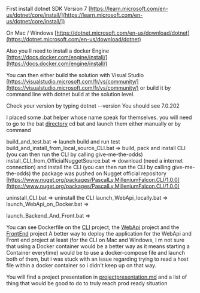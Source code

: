 First install dotnet SDK Version 7
[https://learn.microsoft.com/en-us/dotnet/core/install/](https://learn.microsoft.com/en-us/dotnet/core/install/])

On Mac / Windows [https://dotnet.microsoft.com/en-us/download/dotnet](https://dotnet.microsoft.com/en-us/download/dotnet)

Also you ll need to install a docker Engine 
[https://docs.docker.com/engine/install/](https://docs.docker.com/engine/install/)

You can then either build the solution with Visual Studio
[https://visualstudio.microsoft.com/fr/vs/community/](https://visualstudio.microsoft.com/fr/vs/community/)
or build it by command line with dotnet build at the solution level. 

Check your version by typing
dotnet --version
You should see 7.0.202

I placed some .bat helper whose name speak for themselves. 
you will need to go to the bat [directory]()
cd bat and launch them either manually or by command


build_and_test.bat => launch build and run test
build_and_install_from_local_source_CLI.bat => build, pack and install CLI (you can then run the CLI by calling give-me-the-odds)
install_CLI_from_OfficialNuggetSource.bat => download (need a internet connection) and install the CLI (you can then run the CLI by calling give-me-the-odds)
the package was pushed on Nugget official repository
[https://www.nuget.org/packages/PascalLy.MilleniumFalcon.CLI/1.0.0](https://www.nuget.org/packages/PascalLy.MilleniumFalcon.CLI/1.0.0)

uninstall_CLI.bat => uninstall the CLI
launch_WebApi_locally.bat =>
launch_WebApi_on_Docker.bat => 

launch_Backend_And_Front.bat =>

You can see Dockerfile on the [CLI]() project, the [WebApi]() project and the [FrontEnd]() project
A better way to deploy the application for the WebApi and Front end project at least
(for the CLI on Mac and Windows, I m not sure that using a Docker container would be a better
way as it means starting a Container everytime) 
would be to use a docker-compose file and launch both of them, but i was stuck
with an issue regarding trying to read a host file within a docker container so i didn't keep up
on that way.

You will find a project presentation in [projectpresentation.md]()
and a list of thing that would be good to do to truly reach prod ready situation
